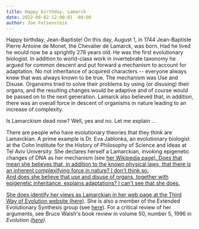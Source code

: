 ```yaml
---
title: Happy birthday, Lamarck
date: 2022-08-02 12:00:01 -08:00
author: Joe Felsenstein
---
```


Happy birthday, Jean-Baptiste!  On this day, August 1, in 1744 Jean-Baptiste Pierre Antoine de Monet, the Chevalier de Lamarck, was born.  Had he lived he would now be a sprightly 
278 years old.  He was the first evolutionary biologist.  In addition to world-class work in invertebrate taxonomy he argued for common descent and put forward a mechanism to account for adaptation.  No not inheritance of acquired characters -- everyone always knew that was always known to be true.  The mechanism was Use and Disuse. Organsims tried to solve their problems by using (or disusing) their organs, and the resulting changes would be adaptive and of course would be passed on to the next generation.  Lamarck also believed that,
in addition, there was an overall force in descent of organisms in nature leading to an increase of complexity.

Is Lamarckism dead now?  Well, yes and no.  Let me explain ...

<!--more-->

There are people who have evolutionary theories that they think are Lamarckian.  A prime example is Dr. Eva Jablonka, an evolutionary biologist at the Cohn Institute for the History of Philosophy of Science and Ideas at Tel Aviv University. 
She declares herself a Lamarckian, invoking epigenetic changes of DNA as her mechanism (see <a href="https://en.wikipedia.org/wiki/Eva_Jablonka">her Wikipedia page).  Does that mean she believes that, in addition to the known physical laws, that there is an inherent complexifying force in nature?  I don't think so.  
And does she believe that use and disuse of organs, together with epigenetic inheritance, explains adaptations?  I can't see that she does.
  
 She does identify her views as Lamarckian in her web page at the Third Way of Evolution website (<a href="https://www.thethirdwayofevolution.com/people/view/eva-jablonka">here</a>).  She is also
  a member of the Extended Evolutionary Synthesis
  group (see <a href="https://extendedevolutionarysynthesis.com/person/eva-jablonka/">here</a>).  For a critical review of her arguments, see Bruce Walsh's book review in volume 50, number 5, 1996 in <em>Evolution</am> (<a href="https://onlinelibrary.wiley.com/doi/epdf/10.1111/j.1558-5646.1996.tb03600.x">here</a>).
